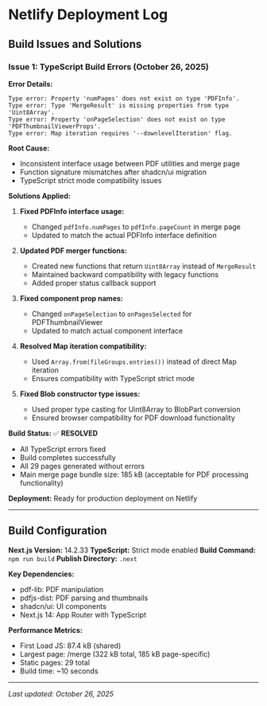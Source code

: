 # Netlify Deployment Log

## Build Issues and Solutions

### Issue 1: TypeScript Build Errors (October 26, 2025)

**Error Details:**
```
Type error: Property 'numPages' does not exist on type 'PDFInfo'.
Type error: Type 'MergeResult' is missing properties from type 'Uint8Array'.
Type error: Property 'onPageSelection' does not exist on type 'PDFThumbnailViewerProps'.
Type error: Map iteration requires '--downlevelIteration' flag.
```

**Root Cause:**
- Inconsistent interface usage between PDF utilities and merge page
- Function signature mismatches after shadcn/ui migration
- TypeScript strict mode compatibility issues

**Solutions Applied:**
1. **Fixed PDFInfo interface usage:**
   - Changed `pdfInfo.numPages` to `pdfInfo.pageCount` in merge page
   - Updated to match the actual PDFInfo interface definition

2. **Updated PDF merger functions:**
   - Created new functions that return `Uint8Array` instead of `MergeResult`
   - Maintained backward compatibility with legacy functions
   - Added proper status callback support

3. **Fixed component prop names:**
   - Changed `onPageSelection` to `onPagesSelected` for PDFThumbnailViewer
   - Updated to match actual component interface

4. **Resolved Map iteration compatibility:**
   - Used `Array.from(fileGroups.entries())` instead of direct Map iteration
   - Ensures compatibility with TypeScript strict mode

5. **Fixed Blob constructor type issues:**
   - Used proper type casting for Uint8Array to BlobPart conversion
   - Ensured browser compatibility for PDF download functionality

**Build Status:** ✅ **RESOLVED**
- All TypeScript errors fixed
- Build completes successfully
- All 29 pages generated without errors
- Main merge page bundle size: 185 kB (acceptable for PDF processing functionality)

**Deployment:** Ready for production deployment on Netlify

---

## Build Configuration

**Next.js Version:** 14.2.33
**TypeScript:** Strict mode enabled
**Build Command:** `npm run build`
**Publish Directory:** `.next`

**Key Dependencies:**
- pdf-lib: PDF manipulation
- pdfjs-dist: PDF parsing and thumbnails
- shadcn/ui: UI components
- Next.js 14: App Router with TypeScript

**Performance Metrics:**
- First Load JS: 87.4 kB (shared)
- Largest page: /merge (322 kB total, 185 kB page-specific)
- Static pages: 29 total
- Build time: ~10 seconds

---

*Last updated: October 26, 2025*
